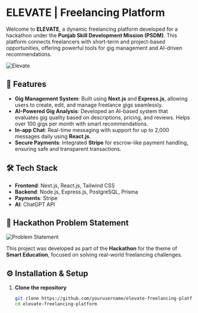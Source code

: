# ELEVATE | Freelancing Platform

Welcome to **ELEVATE**, a dynamic freelancing platform developed for a hackathon under the **Punjab Skill Development Mission (PSDM)**. This platform connects freelancers with short-term and project-based opportunities, offering powerful tools for gig management and AI-driven recommendations.

![Elevate](path_to_web_app_image.png)

## 🚀 Features
- **Gig Management System**: Built using **Next.js** and **Express.js**, allowing users to create, edit, and manage freelance gigs seamlessly.
- **AI-Powered Gig Analysis**: Developed an AI-based system that evaluates gig quality based on descriptions, pricing, and reviews. Helps over 100 gigs per month with smart recommendations.
- **In-app Chat**: Real-time messaging with support for up to 2,000 messages daily using **React.js**.
- **Secure Payments**: Integrated **Stripe** for escrow-like payment handling, ensuring safe and transparent transactions.
  
## 🛠️ Tech Stack
- **Frontend**: Next.js, React.js, Tailwind CSS
- **Backend**: Node.js, Express.js, PostgreSQL, Prisma
- **Payments**: Stripe
- **AI**: ChatGPT API

## 🎯 Hackathon Problem Statement
![Problem Statement](path_to_problem_statement_image.png)

This project was developed as part of the **Hackathon** for the theme of **Smart Education**, focused on solving real-world freelancing challenges.

## ⚙️ Installation & Setup

1. **Clone the repository**
   ```bash
   git clone https://github.com/yourusername/elevate-freelancing-platform.git
   cd elevate-freelancing-platform
